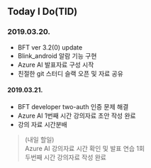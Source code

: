 ## Today I Do(TID)

### 2019.03.20.
* BFT ver 3.2(0) update
* Blink_android 알람 기능 구현
* Azure AI 발표자료 구성 시작
* 친절한 git 스터디 슬랙 오픈 및 자료 공유

#### 2019.03.21.
* BFT developer two-auth 인증 문제 해결
* Azure AI 1번째 시간 강의자료 초안 작성 완료
* 강의 자료 시간분배

> (내일 할일)  
> Azure AI 강의자료 시간 확인 및 발표 연습 1회  
> 두번째 시간 강의자료 작성 완료  
